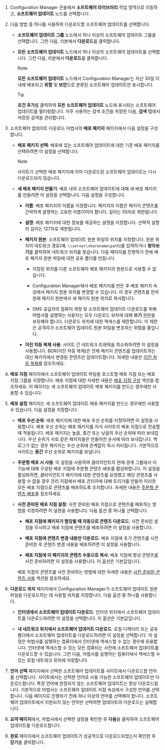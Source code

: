 1.  Configuration Manager 콘솔에서 **소프트웨어 라이브러리** 작업 영역으로 이동하고, **소프트웨어 업데이트** 노드를 선택합니다.  

2.  다음 방법 중 하나를 사용하여 다운로드할 소프트웨어 업데이트를 선택합니다.  

    -   **소프트웨어 업데이트 그룹** 노드에서 하나 이상의 소프트웨어 업데이트 그룹을 선택합니다. 그런 다음, 리본에서 **다운로드**를 클릭합니다.  

    -   **모든 소프트웨어 업데이트** 노드에서 하나 이상의 소프트웨어 업데이트를 선택합니다. 그런 다음, 리본에서 **다운로드**를 클릭합니다.  

        > [!NOTE]  
        >  **모든 소프트웨어 업데이트** 노드에서 Configuration Manager는 지난 30일 이내에 배포되고 **위험** 및 **보안**으로 분류된 소프트웨어 업데이트만 표시합니다.  

        > [!TIP]  
        >  **조건 추가**를 클릭하여 **모든 소프트웨어 업데이트** 노드에 표시되는 소프트웨어 업데이트를 필터링합니다. 자주 사용하는 검색 조건을 저장한 다음, **검색** 탭에서 저장된 검색을 관리합니다.  


3.  소프트웨어 업데이트 다운로드 마법사의 **배포 패키지** 페이지에서 다음 설정을 구성합니다.  

    -  **배포 패키지 선택**: 배포에 있는 소프트웨어 업데이트에 대한 기존 배포 패키지를 선택하려면 이 설정을 선택합니다.  

        > [!NOTE]  
        >  사이트가 선택한 배포 패키지에 이미 다운로드된 소프트웨어 업데이트는 다시 다운로드되지 않습니다.  

    -  **새 배포 패키지 만들기**: 배포 내의 소프트웨어 업데이트에 대해 새 배포 패키지를 만들려면 이 설정을 선택합니다. 다음 설정을 구성합니다.  

        -   **이름**: 배포 패키지의 이름을 지정합니다. 패키지의 이름은 패키지 콘텐츠를 간략하게 설명하는 고유한 이름이어야 합니다. 길이는 50자로 제한됩니다.  

        -   **설명**: 배포 패키지에 대한 정보를 제공하는 설명을 지정합니다. 선택적 설명의 길이는 127자로 제한됩니다.    

        -   **패키지 원본**: 소프트웨어 업데이트 원본 파일의 위치를 지정합니다. 원본 위치의 네트워크 경로(예: `\\server\sharename\path`)를 입력하거나 **찾아보기**를 클릭하여 네트워크 위치를 찾습니다. 다음 페이지를 진행하기 전에 배포 패키지 원본 파일에 대한 공유 폴더를 만듭니다.  

             - 지정된 위치를 다른 소프트웨어 배포 패키지의 원본으로 사용할 수 없습니다.  

             - Configuration Manager에서 배포 패키지를 만든 후 배포 패키지 속성에서 패키지 원본 위치를 변경할 수 있습니다. 이 경우 콘텐츠를 먼저 원래 패키지 원본에서 새 패키지 원본 위치로 복사합니다.  

             -  SMS 공급자의 컴퓨터 계정 및 소프트웨어 업데이트 다운로드를 위해 마법사를 실행하는 사용자는 모두 다운로드 위치에 대해 **쓰기** 권한을 보유해야 합니다. 다운로드 위치에 대한 액세스를 제한합니다. 이 제한은 공격자가 소프트웨어 업데이트 원본 파일을 변조하는 위험을 줄입니다.  

        - **이진 차등 복제 사용**: 사이트 간 네트워크 트래픽을 최소화하려면 이 설정을 사용합니다. BDR(이진 차등 복제)은 전체 패키지 콘텐츠를 업데이트하는 대신 패키지에서 변경된 콘텐츠만 업데이트합니다. 자세한 내용은 [이진 차등 복제](/sccm/core/plan-design/hierarchy/fundamental-concepts-for-content-management#binary-differential-replication)를 참조하세요.  

4.  **배포 지점** 페이지에서 소프트웨어 업데이트 파일을 호스트할 배포 지점 또는 배포 지점 그룹을 지정합니다. 배포 지점에 대한 자세한 내용은 [배포 지점 구성](/sccm/core/servers/deploy/configure/install-and-configure-distribution-points#bkmk_configs) 섹션을 참조하세요. 이 페이지는 새 소프트웨어 업데이트 배포 패키지를 만드는 경우에만 사용할 수 있습니다.  

5.  **배포 설정** 페이지는 새 소프트웨어 업데이트 배포 패키지를 만드는 경우에만 사용할 수 있습니다. 다음 설정을 지정합니다.  

    -   **배포 우선 순위**: 배포 패키지에 대한 배포 우선 순위를 지정하려면 이 설정을 사용합니다. 배포 우선 순위는 배포 패키지를 자식 사이트의 배포 지점으로 전송할 때 적용됩니다. 배포 패키지는 높음, 중간 또는 낮음의 우선 순위에 따라 보내집니다. 우선 순위가 서로 같은 패키지들은 만들어진 순서에 따라 보내집니다. 백로그가 없는 경우 패키지는 우선 순위에 관계없이 즉시 처리됩니다. 기본적으로 사이트는 **중간** 우선 순위로 패키지를 보냅니다.  

    -   **주문형 배포 시 사용**: 이 설정을 사용하여 클라이언트의 현재 경계 그룹에서 이 기능에 대해 구성된 배포 지점에 주문형 콘텐츠 배포를 활성화합니다. 이 설정을 활성화하면, 클라이언트가 패키지에 대한 콘텐츠를 요청했고 해당 콘텐츠를 사용할 수 없을 경우 관리 지점에서 배포 관리자에 대해 트리거를 만들어 이러한 모든 배포 지점으로 콘텐츠를 배포하도록 조치합니다. 자세한 내용은 [주문형 콘텐츠 배포](/sccm/core/plan-design/hierarchy/fundamental-concepts-for-content-management#on-demand-content-distribution)를 참조하세요.  

    -   **사전 준비된 배포 지점 설정**: 사전 준비된 배포 지점으로 콘텐츠를 배포하는 방법을 지정하려면 이 설정을 사용합니다. 다음 옵션 중 하나를 선택합니다.  

        -   **배포 지점에 패키지가 할당될 때 자동으로 콘텐츠 다운로드**: 사전 준비된 설정을 무시하고 배포 지점에 콘텐츠를 배포하려면 이 설정을 사용합니다.   

        -   **배포 지점에 콘텐츠 변경 내용만 다운로드**: 배포 지점에 초기 콘텐츠를 사전 준비한 후 콘텐츠 변경 내용을 배포하려면 이 설정을 사용합니다.  

        -   **배포 지점에 이 패키지의 콘텐츠 수동으로 복사**: 배포 지점에 항상 콘텐츠를 사전 준비하려면 이 설정을 사용합니다. 이 옵션은 기본값입니다.  

        배포 지점의 콘텐츠를 사전 준비하는 방법에 대한 자세한 내용은 [사전 준비된 콘텐츠 사용](/sccm/core/servers/deploy/configure/deploy-and-manage-content#bkmk_prestage) 섹션을 참조하세요.  


6.  **다운로드 위치** 페이지에서 Configuration Manager가 소프트웨어 업데이트 원본 파일을 다운로드하는 데 사용할 위치를 지정합니다. 다음 옵션 중 하나를 사용합니다.  

    -   **인터넷에서 소프트웨어 업데이트 다운로드**: 인터넷 위치에서 소프트웨어 업데이트를 다운로드하려면 이 설정을 선택합니다. 이 옵션은 기본값입니다.  

    -   **내 네트워크 위치에서 소프트웨어 업데이트 다운로드**: 로컬 디렉터리 또는 공유 폴더에서 소프트웨어 업데이트를 다운로드하려면 이 설정을 선택합니다. 이 설정은 마법사를 실행하는 컴퓨터에서 인터넷에 액세스할 수 없는 경우에 유용합니다. 인터넷에 액세스할 수 있는 모든 컴퓨터는 사전에 소프트웨어 업데이트를 다운로드할 수 있습니다. 그런 다음, 마법사를 실행하는 컴퓨터에서 액세스할 수 있는 로컬 네트워크 위치에 저장합니다.  


7.  **언어 선택** 페이지에서 선택한 소프트웨어 업데이트를 사이트에서 다운로드할 언어를 선택합니다. 사이트에서는 선택한 언어로 사용 가능한 소프트웨어 업데이트만 다운로드합니다. 특정 언어에 한정되지 않는 소프트웨어 업데이트는 항상 다운로드됩니다. 기본적으로 마법사는 소프트웨어 업데이트 지점 속성에서 구성한 언어를 선택합니다. 다음 페이지로 진행하기 전에 하나 이상의 언어를 선택해야 합니다. 소프트웨어 업데이트에서 지원되지 않는 언어만 선택하면 업데이트의 다운로드는 실패합니다.  

8. **요약 페이지**에서, 마법사에서 선택한 설정을 확인한 후 **다음**을 클릭하여 소프트웨어 업데이트를 다운로드합니다.  

9. **완료** 페이지에서 소프트웨어 업데이트가 성공적으로 다운로드되었는지 확인한 후 **닫기**를 클릭합니다.  
